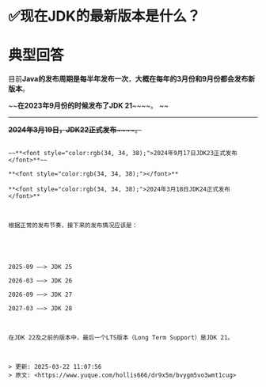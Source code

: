 # ✅现在JDK的最新版本是什么？

# 典型回答


目前**Java的发布周期是每半年发布一次**，**大概在每年的3月份和9月份都会发布新版本**。



~~**在2023年9月份的时候发布了JDK 21**~~~~。 ~~ 

****

~~**2024年3月19日，JDK22正式发布**~~~~。~~

~~~~

~~**<font style="color:rgb(34, 34, 38);">2024年9月17日JDK23正式发布</font>**~~

**<font style="color:rgb(34, 34, 38);"></font>**

**<font style="color:rgb(34, 34, 38);">2024年3月18日JDK24正式发布</font>**



根据正常的发布节奏，接下来的发布情况应该是：





2025-09 ——> JDK 25

2026-03 ——> JDK 26

2026-09 ——> JDK 27

2027-03 ——> JDK 28



在JDK 22及之前的版本中，最后一个LTS版本（Long Term Support）是JDK 21。



> 更新: 2025-03-22 11:07:56  
> 原文: <https://www.yuque.com/hollis666/dr9x5m/bvygm5vo3wmt1cug>